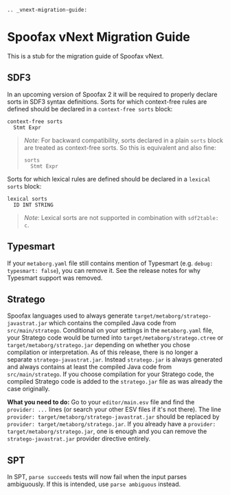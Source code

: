 ```eval_rst
.. _vnext-migration-guide:
```

# Spoofax vNext Migration Guide

This is a stub for the migration guide of Spoofax vNext.


## SDF3
In an upcoming version of Spoofax 2 it will be required to properly declare sorts
in SDF3 syntax definitions. Sorts for which context-free rules are defined
should be declared in a `context-free sorts` block:

    context-free sorts
      Stmt Expr

> *Note*: For backward compatibility, sorts declared in a plain `sorts` block
> are treated as context-free sorts. So this is equivalent and also fine:
>
>     sorts
>       Stmt Expr
>

Sorts for which lexical rules are defined should be declared in a
`lexical sorts` block:

    lexical sorts
      ID INT STRING

> *Note*: Lexical sorts are not supported in combination with ``sdf2table: c``.


## Typesmart
If your `metaborg.yaml` file still contains mention of Typesmart (e.g. `debug: typesmart: false`), you can remove it. See the release notes for why Typesmart support was removed.


## Stratego
Spoofax languages used to always generate `target/metaborg/stratego-javastrat.jar` which contains the compiled Java code from `src/main/stratego`. Conditional on your settings in the `metaborg.yaml` file, your Stratego code would be turned into `target/metaborg/stratego.ctree` or `target/metaborg/stratego.jar` depending on whether you chose compilation or interpretation. As of this release, there is no longer a separate `stratego-javastrat.jar`. Instead `stratego.jar` is always generated and always contains at least the compiled Java code from `src/main/stratego`. If you choose compilation for your Stratego code, the compiled Stratego code is added to the `stratego.jar` file as was already the case originally. 


**What you need to do:** Go to your `editor/main.esv` file and find the `provider: ...` lines (or search your other ESV files if it's not there). The line `provider: target/metaborg/stratego-javastrat.jar` should be replaced by `provider: target/metaborg/stratego.jar`. If you already have a `provider: target/metaborg/stratego.jar`, one is enough and you can remove the `stratego-javastrat.jar` provider directive entirely. 


## SPT
In SPT, `parse succeeds` tests will now fail when the input parses ambiguously.
If this is intended, use `parse ambiguous` instead.